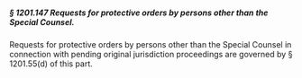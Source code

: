##### § 1201.147 Requests for protective orders by persons other than the Special Counsel. #####

Requests for protective orders by persons other than the Special Counsel in connection with pending original jurisdiction proceedings are governed by § 1201.55(d) of this part.